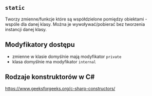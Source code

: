 

## `static`

Tworzy zmienne/funkcje które są współdzielone pomiędzy obiektami - wspóle dla danej klasy. Można je wywoływać/pobierać bez tworzenia instancji danej klasy.

## Modyfikatory dostępu
- zmienne w klasie domyślnie mają modyfikator `private`
- klasa domyślnie ma modyfikator `internal`

## Rodzaje konstruktorów w C#

https://www.geeksforgeeks.org/c-sharp-constructors/

